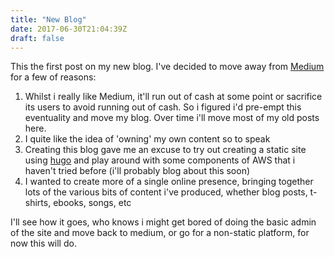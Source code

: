 ```yaml
---
title: "New Blog"
date: 2017-06-30T21:04:39Z
draft: false
---
```


This the first post on my new blog. I've decided to move away from [Medium](https://medium.com/@bakedidea) for a few of reasons:

1. Whilst i really like Medium, it'll run out of cash at some point or sacrifice its users to avoid running out of cash. So i figured i'd pre-empt this eventuality and move my blog. Over time i'll move most of my old posts here.
2. I quite like the idea of 'owning' my own content so to speak
3. Creating this blog gave me an excuse to try out creating a static site using [hugo](https://gohugo.io/) and play around with some components of AWS that i haven't tried before (i'll probably blog about this soon)
4. I wanted to create more of a single online presence, bringing together lots of the various bits of content i've produced, whether blog posts, t-shirts, ebooks, songs, etc

I'll see how it goes, who knows i might get bored of doing the basic admin of the site and move back to medium, or go for a non-static platform, for now this will do.